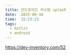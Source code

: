 ```yaml
---
title: 안드로이드 커스텀 splash
date:  2025-09-18
time:  15:23:23
tags:
  - kotlin
  - android
---
```

https://dev-inventory.com/52